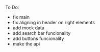 To Do:
- fix main
- fix aligning in header on right elements
- add mock data
- add search bar funcionality
- add buttons funcionality
- make the api

